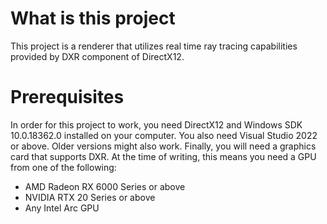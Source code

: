 <h1>What is this project</h1>
This project is a renderer that utilizes real time ray tracing capabilities provided by DXR component of DirectX12.

<h1>Prerequisites</h1>
In order for this project to work, you need DirectX12 and Windows SDK 10.0.18362.0 installed on your computer. You also need Visual Studio 2022 or above. Older versions might also work. Finally, you will need a graphics card that supports DXR. At the time of writing, this means you need a GPU from one of the following:
<ul>
    <li>AMD Radeon RX 6000 Series or above</li>
    <li>NVIDIA RTX 20 Series or above</li>
    <li>Any Intel Arc GPU</li>
</ul>
